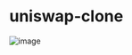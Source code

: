 # uniswap-clone

![image](https://user-images.githubusercontent.com/19578447/156910348-d83c8f5e-5f3a-4361-9397-220fbfdb9b67.png)
